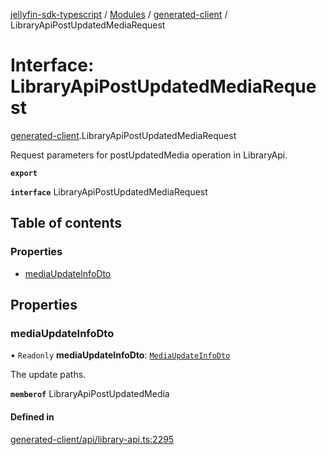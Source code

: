 [jellyfin-sdk-typescript](../README.md) / [Modules](../modules.md) / [generated-client](../modules/generated_client.md) / LibraryApiPostUpdatedMediaRequest

# Interface: LibraryApiPostUpdatedMediaRequest

[generated-client](../modules/generated_client.md).LibraryApiPostUpdatedMediaRequest

Request parameters for postUpdatedMedia operation in LibraryApi.

**`export`**

**`interface`** LibraryApiPostUpdatedMediaRequest

## Table of contents

### Properties

- [mediaUpdateInfoDto](generated_client.LibraryApiPostUpdatedMediaRequest.md#mediaupdateinfodto)

## Properties

### mediaUpdateInfoDto

• `Readonly` **mediaUpdateInfoDto**: [`MediaUpdateInfoDto`](generated_client.MediaUpdateInfoDto.md)

The update paths.

**`memberof`** LibraryApiPostUpdatedMedia

#### Defined in

[generated-client/api/library-api.ts:2295](https://github.com/thornbill/jellyfin-sdk-typescript/blob/7534c86/src/generated-client/api/library-api.ts#L2295)
